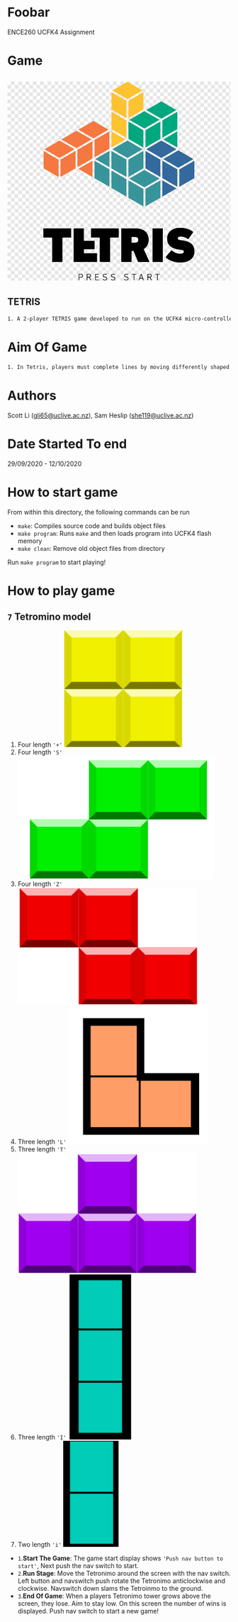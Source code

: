 # Foobar
ENCE260 UCFK4 Assignment

# Game
## ![Tetris Logo](resources/logo.png) 
## TETRIS
```Bash
1. A 2-player TETRIS game developed to run on the UCFK4 micro-controller.
```
# Aim Of Game
```Bash
1. In Tetris, players must complete lines by moving differently shaped pieces (tetrominoes), which descend onto the playing field. The completed lines are send to the other player to make their life hard and the player can proceed to fill the vacated spaces. The game ends when the playing field is overloaded with Tetronimos. 
```

# Authors
Scott Li (gli65@uclive.ac.nz), Sam Heslip (she119@uclive.ac.nz)

# Date Started To end
29/09/2020 - 12/10/2020

# How to start game
From within this directory, the following commands can be run

- `make`: Compiles source code and builds object files
- `make program`: Runs `make` and then loads program into UCFK4 flash memory
- `make clean`: Remove old object files from directory

Run `make program` to start playing!

# How to play game

## `7` Tetromino model
1. Four length `'+'`  ![+ ship](resources/+.png)
2. Four length `'S'`  ![S ship](resources/S.png)
3. Four length `'Z'`  ![Z ship](resources/Z.png)
4. Three length `'L'` ![L ship](resources/L.png)
5. Three length `'T'` ![T ship](resources/T.png)
6. Three length `'I'` ![I ship](resources/I.png)
7. Two length `'i'`   ![i ship](resources/i.png)

- `1`.**Start The Game**: The game start display shows `'Push nav button to start'`, Next push the nav switch to start.
- `2`.**Run Stage**: Move the Tetronimo around the screen with the nav switch. Left button and navswitch push rotate the Tetronimo anticlockwise and clockwise. Navswitch down slams the Tetroinmo to the ground.
- `3`.**End Of Game**: When a players Tetronimo tower grows above the screen, they lose. Aim to stay low. On this screen the number of wins is displayed. Push nav switch to start a new game!